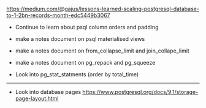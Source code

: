 https://medium.com/@gajus/lessons-learned-scaling-postgresql-database-to-1-2bn-records-month-edc5449b3067

- Continue to learn about psql column orders and padding

- make a notes document on psql materialised views

- make a notes document on from_collapse_limit and join_collape_limit

- make a notes document on pg_repack and pg_squeeze

- Look into pg_stat_statments (order by total_time)

---

- Look into database pages https://www.postgresql.org/docs/9.1/storage-page-layout.html